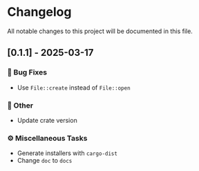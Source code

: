 # Changelog

All notable changes to this project will be documented in this file.

## [0.1.1] - 2025-03-17

### 🐛 Bug Fixes

- Use `File::create` instead of `File::open`

### 💼 Other

- Update crate version

### ⚙️ Miscellaneous Tasks

- Generate installers with `cargo-dist`
- Change `doc` to `docs`

<!-- generated by git-cliff -->
